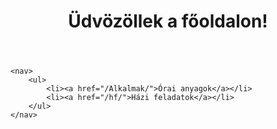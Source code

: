 <!DOCTYPE html>
<html>
<head>
    <meta charset="UTF-8">
    <title>Főoldal</title>
</head>
<body>
    <header>
        <h1>Üdvözöllek a főoldalon!</h1>
    </header>
    
    <nav>
        <ul>
            <li><a href="/Alkalmak/">Órai anyagok</a></li>
            <li><a href="/hf/">Házi feladatok</a></li>
        </ul>
    </nav>    
    
</body>
</html>
